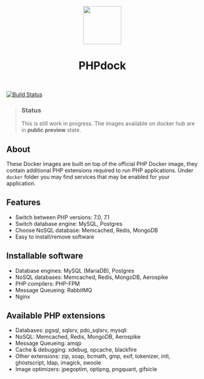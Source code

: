 <p align="center">
    <a href="https://www.docker.com/" target="_blank">
        <img src="https://www.docker.com/sites/default/files/mono_vertical_large.png" height="100px">
    </a>
    <h1 align="center">PHPdock</h1>
    <br>
</p>

[![Build Status](https://travis-ci.org/miholeus/phpdock.svg?branch=master)](https://travis-ci.org/miholeus/phpdock)

> ### Status
> This is still work in progress. The images available on docker hub are in **public preview** state.

## About

These Docker images are built on top of the official PHP Docker image, they contain additional PHP extensions required to run PHP applications.
Under `docker` folder you may find services that may be enabled for your application.


## Features

- Switch between PHP versions: 7.0, 7.1
- Switch database engine: MySQL, Postgres
- Choose NoSQL database: Memcached, Redis, MongoDB
- Easy to install/remove software

## Installable software

- Database engines: MySQL (MariaDB), Postgres
- NoSQL databases: Memcached, Redis, MongoDB, Aerospike
- PHP compilers: PHP-FPM
- Message Queueing: RabbitMQ
- Nginx

## Available PHP extensions

- Databases: pgsql, sqlsrv, pdo_sqlsrv, mysqli
- NoSQL: Memcached, Redis, MongoDB, Aerospike
- Message Queueing: amqp
- Cache & debugging: xdebug, opcache, blackfire
- Other extensions: zip, soap, bcmath, gmp, exif, tokenizer, intl, ghostscript, ldap, imagick, swoole
- Image optimizers: jpegoptim, optipng, pngquant, gifsicle
